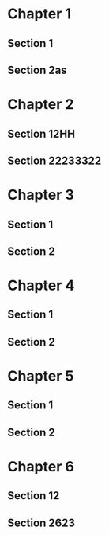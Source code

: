 # Chapter 1

## Section 1

## Section 2as

# Chapter 2

## Section 12HH

## Section 22233322

# Chapter 3

## Section 1

## Section 2

# Chapter 4

## Section 1

## Section 2

# Chapter 5

## Section 1

## Section 2

# Chapter 6

## Section 12

## Section 2623
